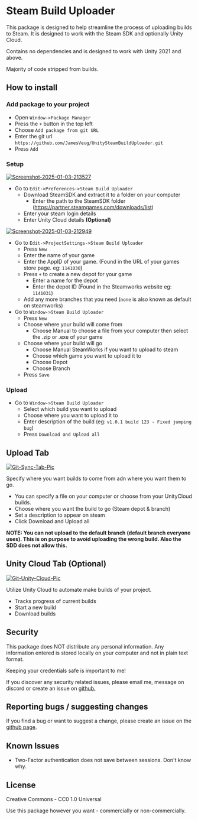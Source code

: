 # Steam Build Uploader

This package is designed to help streamline the process of uploading builds to Steam. It is designed to work with the Steam SDK and optionally Unity Cloud.

Contains no dependencies and is designed to work with Unity 2021 and above.

Majority of code stripped from builds.


## How to install

### Add package to your project
- Open `Window->Package Manager`
- Press the `+` button in the top left
- Choose `Add package from git URL`
- Enter the git url `https://github.com/JamesVeug/UnitySteamBuildUploader.git`
- Press `Add`

### Setup

<a href="https://ibb.co/61JHPPn"><img src="https://i.ibb.co/9V3bTT8/Screenshot-2025-01-03-213527.png" alt="Screenshot-2025-01-03-213527" border="0"></a>
- Go to `Edit->Preferences->Steam Build Uploader`
  - Download SteamSDK and extract it to a folder on your computer
    - Enter the path to the SteamSDK folder (https://partner.steamgames.com/downloads/list)
  - Enter your steam login details
  - Enter Unity Cloud details **(Optional)**

<a href="https://ibb.co/9VMYd9p"><img src="https://i.ibb.co/s6B3Xvg/Screenshot-2025-01-03-212949.png" alt="Screenshot-2025-01-03-212949" border="0"></a>
- Go to `Edit->ProjectSettings->Steam Build Uploader`
  - Press `New`
  - Enter the name of your game
  - Enter the AppID of your game. (Found in the URL of your games store page. eg: `1141030`)
  - Press `+` to create a new depot for your game
    - Enter a name for the depot
    - Enter the depot ID (Found in the Steamworks website eg: `1141031`)
  - Add any more branches that you need (`none` is also known as default on steamworks)
- Go to `Window->Steam Build Uploader`
  - Press `New`
  - Choose where your build will come from
    - Choose Manual to choose a file from your computer then select the .zip or .exe of your game
  - Choose where your build will go
    - Choose Manual SteamWorks if you want to upload to steam
    - Choose which game you want to upload it to
    - Choose Depot
    - Choose Branch
  - Press `Save`


### Upload

- Go to `Window->Steam Build Uploader`
  - Select which build you want to upload
  - Choose where you want to upload it to
  - Enter description of the build (eg: `v1.0.1 build 123 - Fixed jumping bug`)
  - Press `Download and Upload all`



## Upload Tab
<a href="https://ibb.co/7RSjdgL"><img src="https://i.ibb.co/3MT49fQ/Git-Sync-Tab-Pic.png" alt="Git-Sync-Tab-Pic" border="0"></a>

Specify where you want builds to come from adn where you want them to go.
- You can specify a file on your computer or choose from your UnityCloud builds.
- Choose where you want the build to go (Steam depot & branch)
- Set a description to appear on steam
- Click Download and Upload all

**NOTE: You can not upload to the default branch (default branch everyone uses). This is on purpose to avoid uploading the wrong build. Also the SDD does not allow this.**


## Unity Cloud Tab (Optional)
<a href="https://ibb.co/6tcrXN3"><img src="https://i.ibb.co/s1pbWt0/Git-Unity-Cloud-Pic.png" alt="Git-Unity-Cloud-Pic" border="0"></a>

Utilize Unity Cloud to automate make builds of your project.
- Tracks progress of current builds
- Start a new build
- Download builds


## Security
This package does NOT distribute any personal information. Any information entered is stored locally on your computer and not in plain text format.

Keeping your credentials safe is important to me!

If you discover any security related issues, please email me, message on discord or create an issue on [github.](https://github.com/JamesVeug/UnitySteamBuildUploader)


## Reporting bugs / suggesting changes

If you find a bug or want to suggest a change, please create an issue on the [github page](https://github.com/JamesVeug/UnitySteamBuildUploader).


## Known Issues
- Two-Factor authentication does not save between sessions. Don't know why.


## License
Creative Commons - CC0 1.0 Universal

Use this package however you want - commercially or non-commercially.